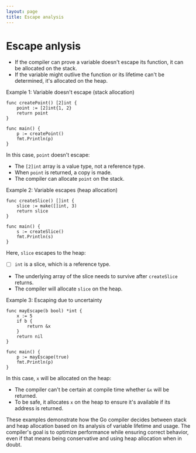 ```yaml
---
layout: page
title: Escape analysis
---
```


# Escape anlysis   
- If the compiler can prove a variable doesn't escape its function, it can be allocated on the stack.   
- If the variable might outlive the function or its lifetime can't be determined, it's allocated on the heap.   
   
   
Example 1: Variable doesn't escape (stack allocation)   
```
func createPoint() [2]int {
    point := [2]int{1, 2}
    return point
}

func main() {
    p := createPoint()
    fmt.Println(p)
}

```
In this case, `point` doesn't escape:   
- The `[2]int` array is a value type, not a reference type.   
- When `point` is returned, a copy is made.   
- The compiler can allocate `point` on the stack.   
   
Example 2: Variable escapes (heap allocation)   
```
func createSlice() []int {
    slice := make([]int, 3)
    return slice
}

func main() {
    s := createSlice()
    fmt.Println(s)
}

```
Here, `slice` escapes to the heap:   
- [ ] `int` is a slice, which is a reference type.   
- The underlying array of the slice needs to survive after `createSlice` returns.   
- The compiler will allocate `slice` on the heap.   
   
Example 3: Escaping due to uncertainty   
```
func mayEscape(b bool) *int {
    x := 5
    if b {
        return &x
    }
    return nil
}

func main() {
    p := mayEscape(true)
    fmt.Println(p)
}

```
In this case, `x` will be allocated on the heap:   
- The compiler can't be certain at compile time whether `&x` will be returned.   
- To be safe, it allocates `x` on the heap to ensure it's available if its address is returned.   
   
These examples demonstrate how the Go compiler decides between stack and heap allocation based on its analysis of variable lifetime and usage. The compiler's goal is to optimize performance while ensuring correct behavior, even if that means being conservative and using heap allocation when in doubt.   
